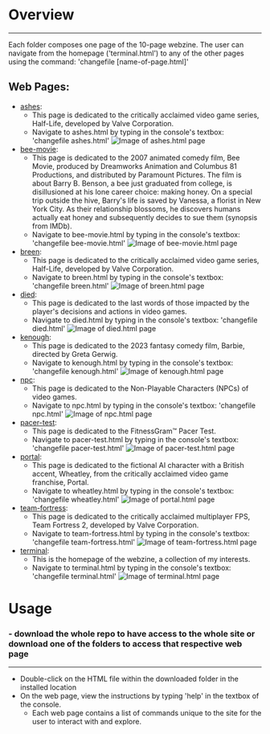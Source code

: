 # Overview
--------
Each folder composes one page of the 10-page webzine. The user can navigate from the homepage ('terminal.html') to any of the other pages using the command: 'changefile [name-of-page.html]'

  ## Web Pages:
  - [ashes](https://github.com/ExzoZbta/interactive/tree/main/project-1/final/ashes):
      - This page is dedicated to the critically acclaimed video game series, Half-Life, developed by Valve Corporation.
      - Navigate to ashes.html by typing in the console's textbox: 'changefile ashes.html'
      ![Image of ashes.html page](https://i.imgur.com/KRuNsLD.png)
  - [bee-movie](https://github.com/ExzoZbta/interactive/tree/main/project-1/final/bee-movie):
      - This page is dedicated to the 2007 animated comedy film, Bee Movie, produced by Dreamworks Animation and Columbus 81 Productions, and distributed by Paramount Pictures. The film is about Barry B. Benson, a bee just graduated from college, is disillusioned at his lone career choice: making honey. On a special trip outside the hive, Barry's life is saved by Vanessa, a florist in New York City. As their relationship blossoms, he discovers humans actually eat honey and subsequently decides to sue them (synopsis from IMDb).
      - Navigate to bee-movie.html by typing in the console's textbox: 'changefile bee-movie.html'
      ![Image of bee-movie.html page](https://i.imgur.com/5IWXnT4.png)
  - [breen](https://github.com/ExzoZbta/interactive/tree/main/project-1/final/breen):
      - This page is dedicated to the critically acclaimed video game series, Half-Life, developed by Valve Corporation.
      - Navigate to breen.html by typing in the console's textbox: 'changefile breen.html'
      ![Image of breen.html page](https://i.imgur.com/zcC0sq6.png)
  - [died](https://github.com/ExzoZbta/interactive/tree/main/project-1/final/died):
      - This page is dedicated to the last words of those impacted by the player's decisions and actions in video games.
      - Navigate to died.html by typing in the console's textbox: 'changefile died.html'
      ![Image of died.html page](https://i.imgur.com/jczISCP.png)
  - [kenough](https://github.com/ExzoZbta/interactive/tree/main/project-1/final/kenough):
      - This page is dedicated to the 2023 fantasy comedy film, Barbie, directed by Greta Gerwig.
      - Navigate to kenough.html by typing in the console's textbox: 'changefile kenough.html'
      ![Image of kenough.html page](https://i.imgur.com/Nk6KRaC.png)
  - [npc](https://github.com/ExzoZbta/interactive/tree/main/project-1/final/npc):
      - This page is dedicated to the Non-Playable Characters (NPCs) of video games.
      - Navigate to npc.html by typing in the console's textbox: 'changefile npc.html'
      ![Image of npc.html page](https://i.imgur.com/MAESp99.png)
  - [pacer-test](https://github.com/ExzoZbta/interactive/tree/main/project-1/final/pacer-test):
      - This page is dedicated to the FitnessGram™ Pacer Test.
      - Navigate to pacer-test.html by typing in the console's textbox: 'changefile pacer-test.html'
      ![Image of pacer-test.html page](https://i.imgur.com/YD4LKzG.png)
  - [portal](https://github.com/ExzoZbta/interactive/tree/main/project-1/final/portal):
      - This page is dedicated to the fictional AI character with a British accent, Wheatley, from the critically acclaimed video game franchise, Portal.
      - Navigate to wheatley.html by typing in the console's textbox: 'changefile wheatley.html'
      ![Image of portal.html page](https://i.imgur.com/yqscz6v.png)
  - [team-fortress](https://github.com/ExzoZbta/interactive/tree/main/project-1/final/team-fortress):
      - This page is dedicated to the critically acclaimed multiplayer FPS, Team Fortress 2, developed by Valve Corporation.
      - Navigate to team-fortress.html by typing in the console's textbox: 'changefile team-fortress.html'
      ![Image of team-fortress.html page](https://i.imgur.com/yqscz6v.png)
  - [terminal](https://github.com/ExzoZbta/interactive/tree/main/project-1/final/terminal):
      - This is the homepage of the webzine, a collection of my interests.
      - Navigate to terminal.html by typing in the console's textbox: 'changefile terminal.html'
      ![Image of terminal.html page](https://i.imgur.com/lB22VG3.png)

# Usage 
### - download the whole repo to have access to the whole site or download one of the folders to access that respective web page
-----
- Double-click on the HTML file within the downloaded folder in the installed location
- On the web page, view the instructions by typing 'help' in the textbox of the console.
    - Each web page contains a list of commands unique to the site for the user to interact with and explore. 
